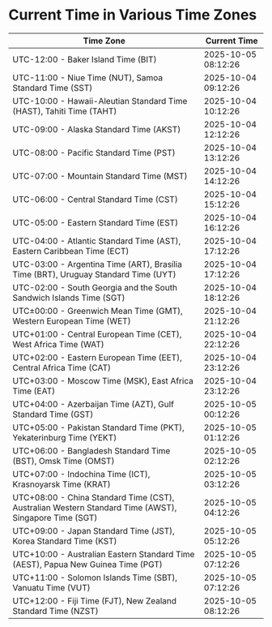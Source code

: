 # Current Time in Various Time Zones

| Time Zone | Current Time |
|-----------|--------------|
| UTC-12:00 - Baker Island Time (BIT) | 2025-10-05 08:12:26 |
| UTC-11:00 - Niue Time (NUT), Samoa Standard Time (SST) | 2025-10-04 09:12:26 |
| UTC-10:00 - Hawaii-Aleutian Standard Time (HAST), Tahiti Time (TAHT) | 2025-10-04 10:12:26 |
| UTC-09:00 - Alaska Standard Time (AKST) | 2025-10-04 12:12:26 |
| UTC-08:00 - Pacific Standard Time (PST) | 2025-10-04 13:12:26 |
| UTC-07:00 - Mountain Standard Time (MST) | 2025-10-04 14:12:26 |
| UTC-06:00 - Central Standard Time (CST) | 2025-10-04 15:12:26 |
| UTC-05:00 - Eastern Standard Time (EST) | 2025-10-04 16:12:26 |
| UTC-04:00 - Atlantic Standard Time (AST), Eastern Caribbean Time (ECT) | 2025-10-04 17:12:26 |
| UTC-03:00 - Argentina Time (ART), Brasília Time (BRT), Uruguay Standard Time (UYT) | 2025-10-04 17:12:26 |
| UTC-02:00 - South Georgia and the South Sandwich Islands Time (SGT) | 2025-10-04 18:12:26 |
| UTC±00:00 - Greenwich Mean Time (GMT), Western European Time (WET) | 2025-10-04 21:12:26 |
| UTC+01:00 - Central European Time (CET), West Africa Time (WAT) | 2025-10-04 22:12:26 |
| UTC+02:00 - Eastern European Time (EET), Central Africa Time (CAT) | 2025-10-04 23:12:26 |
| UTC+03:00 - Moscow Time (MSK), East Africa Time (EAT) | 2025-10-04 23:12:26 |
| UTC+04:00 - Azerbaijan Time (AZT), Gulf Standard Time (GST) | 2025-10-05 00:12:26 |
| UTC+05:00 - Pakistan Standard Time (PKT), Yekaterinburg Time (YEKT) | 2025-10-05 01:12:26 |
| UTC+06:00 - Bangladesh Standard Time (BST), Omsk Time (OMST) | 2025-10-05 02:12:26 |
| UTC+07:00 - Indochina Time (ICT), Krasnoyarsk Time (KRAT) | 2025-10-05 03:12:26 |
| UTC+08:00 - China Standard Time (CST), Australian Western Standard Time (AWST), Singapore Time (SGT) | 2025-10-05 04:12:26 |
| UTC+09:00 - Japan Standard Time (JST), Korea Standard Time (KST) | 2025-10-05 05:12:26 |
| UTC+10:00 - Australian Eastern Standard Time (AEST), Papua New Guinea Time (PGT) | 2025-10-05 07:12:26 |
| UTC+11:00 - Solomon Islands Time (SBT), Vanuatu Time (VUT) | 2025-10-05 07:12:26 |
| UTC+12:00 - Fiji Time (FJT), New Zealand Standard Time (NZST) | 2025-10-05 08:12:26 |
